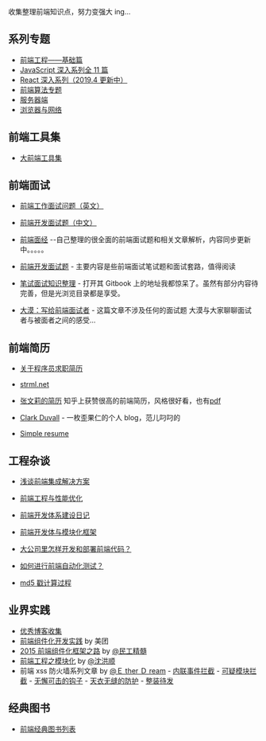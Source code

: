 收集整理前端知识点，努力变强大 ing...

<h2 id="series">系列专题</h2>

- [前端工程——基础篇](https://github.com/fouber/blog/issues/10)
- [JavaScript 深入系列全 11 篇](https://github.com/fyuanfen/note/blob/master/article/JavaScript/README.md)
- [React 深入系列（2019.4 更新中）](https://github.com/fyuanfen/note/blob/master/article/React/README.md)
- [前端算法专题](https://github.com/fyuanfen/note/blob/master/article/Algorithm/README.md)
- [服务器端](https://github.com/fyuanfen/note/blob/master/article/Server/README.md)
- [浏览器与网络](https://github.com/fyuanfen/note/blob/master/article/Network/README.md)

<h2 id="tools">前端工具集</h2>

- [大前端工具集](https://github.com/fyuanfen/note/tree/master/tools/fe_tools.md)

<h2 id="interview">前端面试</h2>

- [前端工作面试问题（英文）](https://github.com/h5bp/Front-end-Developer-Interview-Questions)

- [前端开发面试题（中文）](https://github.com/markyun/My-blog/tree/master/Front-end-Developer-Questions/Questions-and-Answers)

- [前端面经](https://github.com/fyuanfen/note/blob/master/article/Front-end-Interview-questions-master.md) --自己整理的很全面的前端面试题和相关文章解析，内容同步更新中。。。。。

* [前端开发面试题](https://github.com/paddingme/Front-end-Web-Development-Interview-Question) - 主要内容是些前端面试笔试题和面试套路，值得阅读

* [笔试面试知识整理](https://github.com/HIT-Alibaba/interview) - 打开其 Gitbook 上的地址我都惊呆了。虽然有部分内容待完善，但是光浏览目录都是享受。

* [大漠：写给前端面试者](http://www.w3cplus.com/css/write-to-front-end-developer-interview.html) - 这篇文章不涉及任何的面试题 大漠与大家聊聊面试者与被面者之间的感受...

<h2 id="resume">前端简历</h2>

- [关于程序员求职简历](https://mdluo.github.io/blog/about-resume/)

- [strml.net](http://strml.net/)

- [张文莉的简历](http://zhangwenli.com/cv/cn.html)
  知乎上获赞很高的前端简历，风格很好看，也有[pdf](http://zhangwenli.com/cv/Web%20Front-End%20Wenli%20Zhang.pdf)

- [Clark Duvall](http://www.clarkduvall.com/) - 一枚歪果仁的个人 blog，范儿叼叼的

- [Simple resume](https://github.com/DIYgod/Resume)

<h2 id="project">工程杂谈</h2>

- [浅谈前端集成解决方案](https://github.com/fouber/blog/issues/1)

- [前端工程与性能优化](https://github.com/fyuanfen/note/blob/master/article/2.md)

- [前端开发体系建设日记](https://github.com/fouber/blog/issues/2)

- [前端开发体与模块化框架](https://github.com/fouber/blog/issues/4)

- [大公司里怎样开发和部署前端代码？](https://github.com/fyuanfen/note/blob/master/article/6.md)
- [如何进行前端自动化测试？](https://github.com/fouber/blog/issues/7)
- [md5 戳计算过程](https://github.com/fouber/blog/issues/5)

## 业界实践

- [优秀博客收集](https://github.com/fyuanfen/note/tree/master/article/blog.md)
- [前端组件化开发实践](http://tech.meituan.com/frontend-component-practice.html) by 美团
- [2015 前端组件化框架之路](https://github.com/xufei/blog/issues/19) by [@民工精髓](http://weibo.com/sharpmaster)
- [前端工程之模块化](http://fex.baidu.com/blog/2014/03/fis-module/) by [@沈洪顺](http://weibo.com/u/1916384703)
- 前端 xss 防火墙系列文章 by [@Ｅ ther Ｄ ream](https://github.com/zjcqoo) - [内联事件拦截](http://fex.baidu.com/blog/2014/06/xss-frontend-firewall-1/) - [可疑模块拦截](http://fex.baidu.com/blog/2014/06/xss-frontend-firewall-2/) - [无懈可击的钩子](http://fex.baidu.com/blog/2014/06/xss-frontend-firewall-3/) - [天衣无缝的防护](http://fex.baidu.com/blog/2014/06/xss-frontend-firewall-4/) - [整装待发](http://fex.baidu.com/blog/2014/06/xss-frontend-firewall-5)

<h2 id="book">经典图书</h2>

- [前端经典图书列表](https://github.com/fyuanfen/note/blob/master/article/Other/%E5%89%8D%E7%AB%AF%E7%BB%8F%E5%85%B8%E5%9B%BE%E4%B9%A6.md)
